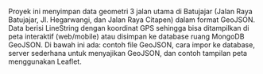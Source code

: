 Proyek ini menyimpan data geometri 3 jalan utama di Batujajar (Jalan Raya Batujajar, Jl. Hegarwangi, dan Jalan Raya Citapen) dalam format GeoJSON. Data berisi LineString dengan koordinat GPS sehingga bisa ditampilkan di peta interaktif (web/mobile) atau disimpan ke database ruang MongoDB GeoJSON. Di bawah ini ada: contoh file GeoJSON, cara impor ke database, server sederhana untuk menyajikan GeoJSON, dan contoh tampilan peta menggunakan Leaflet.
